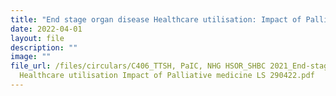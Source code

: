 ```yaml
---
title: "End stage organ disease Healthcare utilisation: Impact of Palliative medicine"
date: 2022-04-01
layout: file
description: ""
image: ""
file_url: /files/circulars/C406_TTSH, PaIC, NHG HSOR_SHBC 2021_End-stage organ disease_
  Healthcare utilisation Impact of Palliative medicine LS 290422.pdf
---
```

